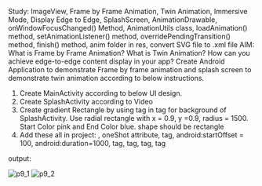 Study: ImageView, Frame by Frame Animation, Twin Animation, Immersive Mode, Display Edge to Edge, SplashScreen, AnimationDrawable, onWindowFocusChanged() Method, AnimationUtils class, loadAnimation() method, setAnimationListener() method, overridePendingTransition() method, finish() method, anim folder in res, convert SVG file to .xml file
AIM: What is Frame by Frame Animation? What is Twin Animation? How can you achieve edge-to-edge content display in your app?  Create Android Application to demonstrate Frame by frame animation and splash screen to demonstrate twin animation according to below instructions.
1.	Create MainActivity according to below UI design.
2.	Create SplashActivity according to Video
3.	Create gradient Rectangle by using <gradient> tag in <shape> tag for background of SplashActivity. Use radial rectangle with x = 0.9, y =0.9, radius = 1500. Start Color pink and End Color blue. shape should be rectangle
4.	Add these all in project: <animation-list>, oneShot attribute, <set> tag, android:startOffset = 100, android:duration=1000, <scale> tag, <translate> tag, <rotate> tag, <alpha> tag


output:


![p9_1](https://github.com/AMANPATEL1108/MOBILE_APPLICTION_DEVELOPMENT/assets/108643338/63e077d6-5d4e-45ba-9b94-5bf1f31dc40f)
![p9_2](https://github.com/AMANPATEL1108/MOBILE_APPLICTION_DEVELOPMENT/assets/108643338/be619897-3ed9-4af5-aac6-4d6a3658cdc5)
